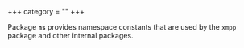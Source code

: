+++
category = ""
+++

Package **`ns`** provides namespace constants that are used by the `xmpp`
package and other internal packages.
